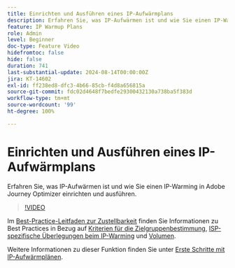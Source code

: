 ```yaml
---
title: Einrichten und Ausführen eines IP-Aufwärmplans
description: Erfahren Sie, was IP-Aufwärmen ist und wie Sie einen IP-Warming in Adobe Journey Optimizer einrichten und ausführen.
feature: IP Warmup Plans
role: Admin
level: Beginner
doc-type: Feature Video
hidefromtoc: false
hide: false
duration: 741
last-substantial-update: 2024-08-14T00:00:00Z
jira: KT-14602
exl-id: ff238ed8-dfc3-4b66-85cb-f4d8a656815a
source-git-commit: fdc02d4648f7bedfe29300432130a738ba5f383d
workflow-type: tm+mt
source-wordcount: '99'
ht-degree: 100%

---
```


# Einrichten und Ausführen eines IP-Aufwärmplans

Erfahren Sie, was IP-Aufwärmen ist und wie Sie einen IP-Warming in Adobe Journey Optimizer einrichten und ausführen.

>[!VIDEO](https://video.tv.adobe.com/v/3453849/?learn=on&captions=ger)

Im [Best-Practice-Leitfaden zur Zustellbarkeit](https://experienceleague.adobe.com/de/docs/deliverability-learn/deliverability-best-practice-guide/introduction) finden Sie Informationen zu Best Practices in Bezug auf [Kriterien für die Zielgruppenbestimmung](https://experienceleague.adobe.com/de/docs/deliverability-learn/deliverability-best-practice-guide/transition-process/targeting-criteria), [ISP-spezifische Überlegungen beim IP-Warming](https://experienceleague.adobe.com/de/docs/deliverability-learn/deliverability-best-practice-guide/transition-process/isp-specific-considerations-during-ip-warming) und [Volumen](https://experienceleague.adobe.com/de/docs/deliverability-learn/deliverability-best-practice-guide/transition-process/volume).

Weitere Informationen zu dieser Funktion finden Sie unter [Erste Schritte mit IP-Aufwärmplänen](https://experienceleague.adobe.com/de/docs/journey-optimizer/using/configuration/implement-ip-warmup-plan/ip-warmup-gs).
